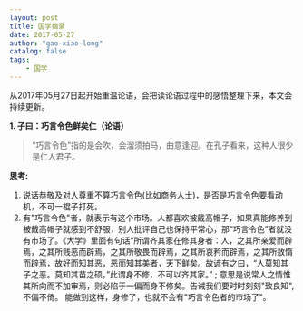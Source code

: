 ```yaml
---
layout: post
title: 国学摘录
date: 2017-05-27
author: "gao-xiao-long"
catalog: false
tags:
    - 国学
---
```


从2017年05月27日起开始重温论语，会把读论语过程中的感悟整理下来，本文会持续更新。

**1. 子曰：巧言令色鲜矣仁（论语）**
> “巧言令色”指的是会吹，会溜须拍马，曲意逢迎。在孔子看来，这种人很少是仁人君子。

**思考:**
1. 说话恭敬及对人尊重不算巧言令色(比如商务人士)，是否是巧言令色要看动机，不可一棍子打死。
2. 有"巧言令色"者，就表示有这个市场。人都喜欢被戴高帽子，如果真能修养到被戴高帽子就感到不舒服，别人批评自己也保持平常心，那“巧言令色”者就没有市场了。《大学》里面有句话“所谓齐其家在修其身者：人，之其所亲爱而辟焉，之其所贱恶而辟焉，之其所敬畏而辟焉，之其所哀矜而辟焉，之其所敖惰而辟焉，故好而知其恶，恶而知其美者，天下鲜矣。故谚有之曰，“人莫知其子之恶。莫知其苗之硕。”此谓身不修，不可以齐其家。” ; 意思是说常人之情惟其所向而不加审焉，则必陷于一偏而身不修矣。告诫我们要时时刻刻"致良知", 不偏不倚。 能做到这样，身修了，也就不会有"巧言令色者的市场了"。
